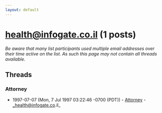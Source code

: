 ```yaml
---
layout: default
---
```


# health@infogate.co.il (1 posts)

_Be aware that many list participants used multiple email addresses over their time active on the list. As such this page may not contain all threads available._

## Threads

### Attorney
+ 1997-07-07 (Mon, 7 Jul 1997 03:22:46 -0700 (PDT)) - [Attorney](/archive/1997/07/2351fa7a1c251768b673d6785269581d8646e62215125ad177858c04faedbb8b) - _health@infogate.co.il_

